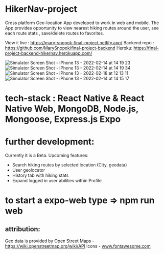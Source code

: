 # HikerNav-project

Cross platform Geo-location App developed to work in web and mobile.
The App provides opportunity to view nearest hiking routes around the user, see each route stats , save/delete routes to favorites.

View it live :
https://mary-snopok-final-project.netlify.app/
Backend repo : https://github.com/MarySnopok/final-project-backend
Heroku: https://final-project-backend-hikernav.herokuapp.com/

![Simulator Screen Shot - iPhone 13 - 2022-02-14 at 14 19 23](https://user-images.githubusercontent.com/83823676/153871730-1ffbf8c9-80a1-4515-8519-13f31176d008.png)
![Simulator Screen Shot - iPhone 13 - 2022-02-14 at 14 19 34](https://user-images.githubusercontent.com/83823676/153871792-ff528f6b-fb49-49ed-8aca-19c9eb322dfb.png)
![Simulator Screen Shot - iPhone 13 - 2022-02-18 at 12 13 11](https://user-images.githubusercontent.com/83823676/154696807-eda0d878-8639-4912-b7ff-3e3aa00093fe.png)
![Simulator Screen Shot - iPhone 13 - 2022-02-14 at 14 15 17](https://user-images.githubusercontent.com/83823676/153871140-40b69eb7-cea1-42c8-8fa2-d1f207748241.png)

# tech-stack : React Native & React Native Web, MongoDB, Node.js, Mongoose, Express.js Expo

# further development:

Currently it is a Beta.
Upcoming features:

- Search hiking routes by selected location (City, geodata)
- User geolocator
- History tab with hiking stats
- Expand logged in user abilities within Profile

# to start a expo-web type => npm run web

## attribution:

Geo data is provided by Open Street Maps - https://wiki.openstreetmap.org/wiki/API
Icons - www.fontawesome.com
